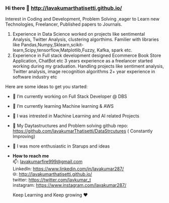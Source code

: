 ### Hi there 👋 http://lavakumarthatisetti.github.io/

Interest in Coding and Development, Problem Solving ,eager to Learn new Technologies, Freelancer, Published papers to Journals.
1. Experience in Data Science worked on projects like sentimental Analysis, Twitter Analysis, clustering algorthims.
Familier with libraries like Pandas,Numpy,Sklearn,scikit-learn,Scipy,tensorflow,Matplotlib,Fuzzy, Kafka, spark etc.
2. Experience in Full stack development designed Ecommerce Book Store Application, ChatBot etc
3 years experience as a freelancer started working during my graduation. Handling projects like sentiment analysis, Twitter analysis, image recognition algorithms
2+ year experience in software industry etc 

Here are some ideas to get you started:

- 🔭 I’m currently working on Full Stack Developer @ DBS
- 🌱 I’m currently learning Machine learning & AWS
- 👯 I was intrested in Machine Learning and AI related Projects
- 🤔 My Daytastructures and Problem solving github repo: https://github.com/lavakumarThatisetti/DataStrcutures ( Constantly Improving)
- 💬 I was more enthusiastic in Starups and ideas
- **How to reach me**<br/>
  📫: lavakumarfire999@gmail.com<br/> 
  LinkedIn: https://www.linkedin.com/in/lavakumar287/<br/>
  🌐: http://lavakumarthatisetti.github.io/ <br/>
  twitter: https://twitter.com/lavkumar_t<br/>
  instagram: https://www.instagram.com/lavakumar287/ <br/>
  
  Keep Learning and Keep growing ❤

